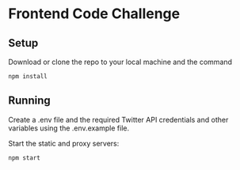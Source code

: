 #  Frontend Code Challenge

## Setup

Download or clone the repo to your local machine and the command

`npm install`

## Running

Create a .env file and the required Twitter API credentials and other
variables using the .env.example file.

Start the static and proxy servers:

`npm start`
 


